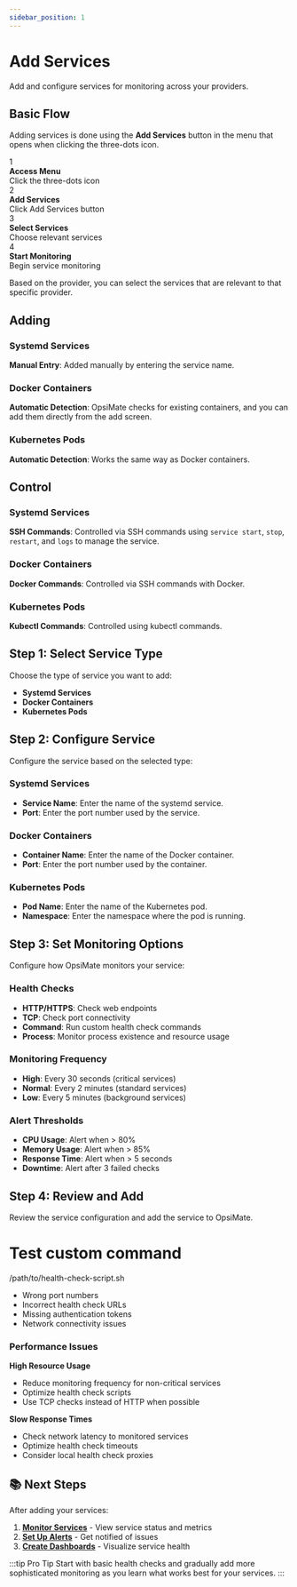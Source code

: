 ```yaml
---
sidebar_position: 1
---
```


# Add Services

Add and configure services for monitoring across your providers.

## Basic Flow

Adding services is done using the **Add Services** button in the menu that opens when clicking the three-dots icon.

<div style={{display: 'grid', gridTemplateColumns: 'repeat(auto-fit, minmax(200px, 1fr))', gap: '20px', margin: '30px 0'}}>
  <div style={{padding: '20px', background: 'linear-gradient(135deg, #667eea 0%, #764ba2 100%)', borderRadius: '12px', color: 'white', textAlign: 'center'}}>
    <div style={{fontSize: '24px', marginBottom: '10px'}}>1</div>
    <strong>Access Menu</strong>
    <div style={{fontSize: '14px', marginTop: '8px'}}>Click the three-dots icon</div>
  </div>
  <div style={{padding: '20px', background: 'linear-gradient(135deg, #f093fb 0%, #f5576c 100%)', borderRadius: '12px', color: 'white', textAlign: 'center'}}>
    <div style={{fontSize: '24px', marginBottom: '10px'}}>2</div>
    <strong>Add Services</strong>
    <div style={{fontSize: '14px', marginTop: '8px'}}>Click Add Services button</div>
  </div>
  <div style={{padding: '20px', background: 'linear-gradient(135deg, #4facfe 0%, #00f2fe 100%)', borderRadius: '12px', color: 'white', textAlign: 'center'}}>
    <div style={{fontSize: '24px', marginBottom: '10px'}}>3</div>
    <strong>Select Services</strong>
    <div style={{fontSize: '14px', marginTop: '8px'}}>Choose relevant services</div>
  </div>
  <div style={{padding: '20px', background: 'linear-gradient(135deg, #43e97b 0%, #38f9d7 100%)', borderRadius: '12px', color: 'white', textAlign: 'center'}}>
    <div style={{fontSize: '24px', marginBottom: '10px'}}>4</div>
    <strong>Start Monitoring</strong>
    <div style={{fontSize: '14px', marginTop: '8px'}}>Begin service monitoring</div>
  </div>
</div>

Based on the provider, you can select the services that are relevant to that specific provider.

## Adding

### Systemd Services
**Manual Entry**: Added manually by entering the service name.

### Docker Containers
**Automatic Detection**: OpsiMate checks for existing containers, and you can add them directly from the add screen.

### Kubernetes Pods
**Automatic Detection**: Works the same way as Docker containers.

## Control

### Systemd Services
**SSH Commands**: Controlled via SSH commands using `service start`, `stop`, `restart`, and `logs` to manage the service.

### Docker Containers
**Docker Commands**: Controlled via SSH commands with Docker.

### Kubernetes Pods
**Kubectl Commands**: Controlled using kubectl commands.

## Step 1: Select Service Type

Choose the type of service you want to add:

* **Systemd Services**
* **Docker Containers**
* **Kubernetes Pods**

## Step 2: Configure Service

Configure the service based on the selected type:

### Systemd Services

* **Service Name**: Enter the name of the systemd service.
* **Port**: Enter the port number used by the service.

### Docker Containers

* **Container Name**: Enter the name of the Docker container.
* **Port**: Enter the port number used by the container.

### Kubernetes Pods

* **Pod Name**: Enter the name of the Kubernetes pod.
* **Namespace**: Enter the namespace where the pod is running.

## Step 3: Set Monitoring Options

Configure how OpsiMate monitors your service:

### Health Checks
- **HTTP/HTTPS**: Check web endpoints
- **TCP**: Check port connectivity  
- **Command**: Run custom health check commands
- **Process**: Monitor process existence and resource usage

### Monitoring Frequency
- **High**: Every 30 seconds (critical services)
- **Normal**: Every 2 minutes (standard services)
- **Low**: Every 5 minutes (background services)

### Alert Thresholds
- **CPU Usage**: Alert when > 80%
- **Memory Usage**: Alert when > 85%
- **Response Time**: Alert when > 5 seconds
- **Downtime**: Alert after 3 failed checks

## Step 4: Review and Add

Review the service configuration and add the service to OpsiMate.

# Test custom command
/path/to/health-check-script.sh
- Wrong port numbers
- Incorrect health check URLs
- Missing authentication tokens
- Network connectivity issues

### Performance Issues

**High Resource Usage**
- Reduce monitoring frequency for non-critical services
- Optimize health check scripts
- Use TCP checks instead of HTTP when possible

**Slow Response Times**
- Check network latency to monitored services
- Optimize health check timeouts
- Consider local health check proxies

## 📚 Next Steps

After adding your services:

1. **[Monitor Services](../../services/managing-services)** - View service status and metrics
2. **[Set Up Alerts](../../monitoring/setting-up-alerts)** - Get notified of issues
3. **[Create Dashboards](../../dashboards/creating-dashboards)** - Visualize service health

:::tip Pro Tip
Start with basic health checks and gradually add more sophisticated monitoring as you learn what works best for your services.
:::
